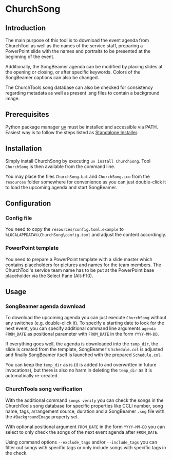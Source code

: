 # ChurchSong

## Introduction

The main purpose of this tool is to download the event agenda from ChurchTool as well
as the names of the service staff, preparing a PowerPoint slide with the names and
portraits to be presented at the beginning of the event.

Additionally, the SongBeamer agenda can be modified by placing slides at the opening
or closing, or after specific keywords. Colors of the SongBeamer captions can also be
changed.

The ChurchTools song database can also be checked for consistency regarding metadata
as well as present .sng files to contain a background image.

## Prerequisites

Python package manager [uv](https://docs.astral.sh/uv/) must be installed and
accessible via PATH. Easiest way is to follow the steps listed as
[Standalone Installer](https://docs.astral.sh/uv/getting-started/installation/).

## Installation

Simply install ChurchSong by executing `uv install ChurchSong`. Tool `ChurchSong` is
then available from the command line.

You may place the files `ChurchSong.bat` and `ChurchSong.ico` from the `resources`
folder somewhere for convenience as you can just double-click it to load the upcoming
agenda and start SongBeamer.

## Configuration

### Config file

You need to copy the `resources/config.toml.example` to
`%LOCALAPPDATA%\ChurchSong\config.toml` and adjust the content accordingly.

### PowerPoint template

You need to prepare a PowerPoint template with a slide master which contains
placeholders for pictures and names for the team members. The ChurchTool's service
team name has to be put at the PowerPoint base placeholder via the Select Pane
(Alt-F10).

## Usage

### SongBeamer agenda download

To download the upcoming agenda you can just execute `ChurchSong` without any
switches (e.g. double-click it). To specify a starting date to look for the next event,
you can specify additional command line arguments `agenda FROM_DATE` as positional
parameter with `FROM_DATE` in the form `YYYY-MM-DD`.

If everything goes well, the agenda is downloaded into the `temp_dir`, the slide is
created from the template, SongBeamer's `Schedule.col` is adjusted and finally
SongBeamer itself is launched with the prepared `Schedule.col`.

You can keep the `temp_dir` as is (it is added to and overwritten in future
invocations), but there is also no harm in deleting the `temp_dir` as it is
automatically re-created.

### ChurchTools song verification

With the additional command `songs verify` you can check the songs in the
ChurchTools song database for specific properties like CCLI number, song name, tags,
arrangement source, duration and a SongBeamer `.sng` file with the `#BackgroundImage`
property set.

With optional positional argument `FROM_DATE` in the form `YYYY-MM-DD` you can select
to only check the songs of the next event agenda after `FROM_DATE`.

Using command options `--exclude_tags` and/or `--include_tags` you can filter out
songs with specific tags or only include songs with specific tags in the check.
